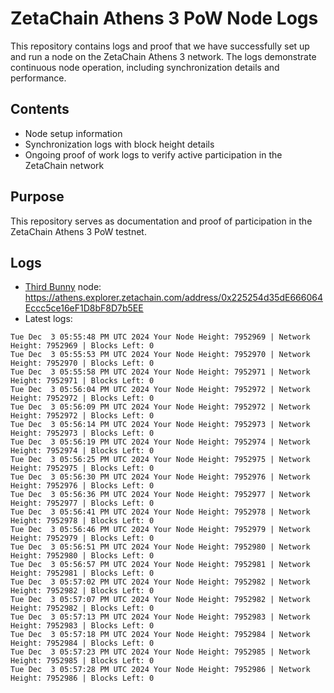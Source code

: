 # ZetaChain Athens 3 PoW Node Logs
This repository contains logs and proof that we have successfully set up and run a node on the ZetaChain Athens 3 network. The logs demonstrate continuous node operation, including synchronization details and performance.

## Contents
- Node setup information
- Synchronization logs with block height details
- Ongoing proof of work logs to verify active participation in the ZetaChain network

## Purpose
This repository serves as documentation and proof of participation in the ZetaChain Athens 3 PoW testnet.

## Logs

- [Third Bunny](https://thirdbunny.xyz/) node: https://athens.explorer.zetachain.com/address/0x225254d35dE666064Eccc5ce16eF1D8bF8D7b5EE
- Latest logs:
```
Tue Dec  3 05:55:48 PM UTC 2024 Your Node Height: 7952969 | Network Height: 7952969 | Blocks Left: 0
Tue Dec  3 05:55:53 PM UTC 2024 Your Node Height: 7952970 | Network Height: 7952970 | Blocks Left: 0
Tue Dec  3 05:55:58 PM UTC 2024 Your Node Height: 7952971 | Network Height: 7952971 | Blocks Left: 0
Tue Dec  3 05:56:04 PM UTC 2024 Your Node Height: 7952972 | Network Height: 7952972 | Blocks Left: 0
Tue Dec  3 05:56:09 PM UTC 2024 Your Node Height: 7952972 | Network Height: 7952972 | Blocks Left: 0
Tue Dec  3 05:56:14 PM UTC 2024 Your Node Height: 7952973 | Network Height: 7952973 | Blocks Left: 0
Tue Dec  3 05:56:19 PM UTC 2024 Your Node Height: 7952974 | Network Height: 7952974 | Blocks Left: 0
Tue Dec  3 05:56:25 PM UTC 2024 Your Node Height: 7952975 | Network Height: 7952975 | Blocks Left: 0
Tue Dec  3 05:56:30 PM UTC 2024 Your Node Height: 7952976 | Network Height: 7952976 | Blocks Left: 0
Tue Dec  3 05:56:36 PM UTC 2024 Your Node Height: 7952977 | Network Height: 7952977 | Blocks Left: 0
Tue Dec  3 05:56:41 PM UTC 2024 Your Node Height: 7952978 | Network Height: 7952978 | Blocks Left: 0
Tue Dec  3 05:56:46 PM UTC 2024 Your Node Height: 7952979 | Network Height: 7952979 | Blocks Left: 0
Tue Dec  3 05:56:51 PM UTC 2024 Your Node Height: 7952980 | Network Height: 7952980 | Blocks Left: 0
Tue Dec  3 05:56:57 PM UTC 2024 Your Node Height: 7952981 | Network Height: 7952981 | Blocks Left: 0
Tue Dec  3 05:57:02 PM UTC 2024 Your Node Height: 7952982 | Network Height: 7952982 | Blocks Left: 0
Tue Dec  3 05:57:07 PM UTC 2024 Your Node Height: 7952982 | Network Height: 7952982 | Blocks Left: 0
Tue Dec  3 05:57:13 PM UTC 2024 Your Node Height: 7952983 | Network Height: 7952983 | Blocks Left: 0
Tue Dec  3 05:57:18 PM UTC 2024 Your Node Height: 7952984 | Network Height: 7952984 | Blocks Left: 0
Tue Dec  3 05:57:23 PM UTC 2024 Your Node Height: 7952985 | Network Height: 7952985 | Blocks Left: 0
Tue Dec  3 05:57:28 PM UTC 2024 Your Node Height: 7952986 | Network Height: 7952986 | Blocks Left: 0
```
